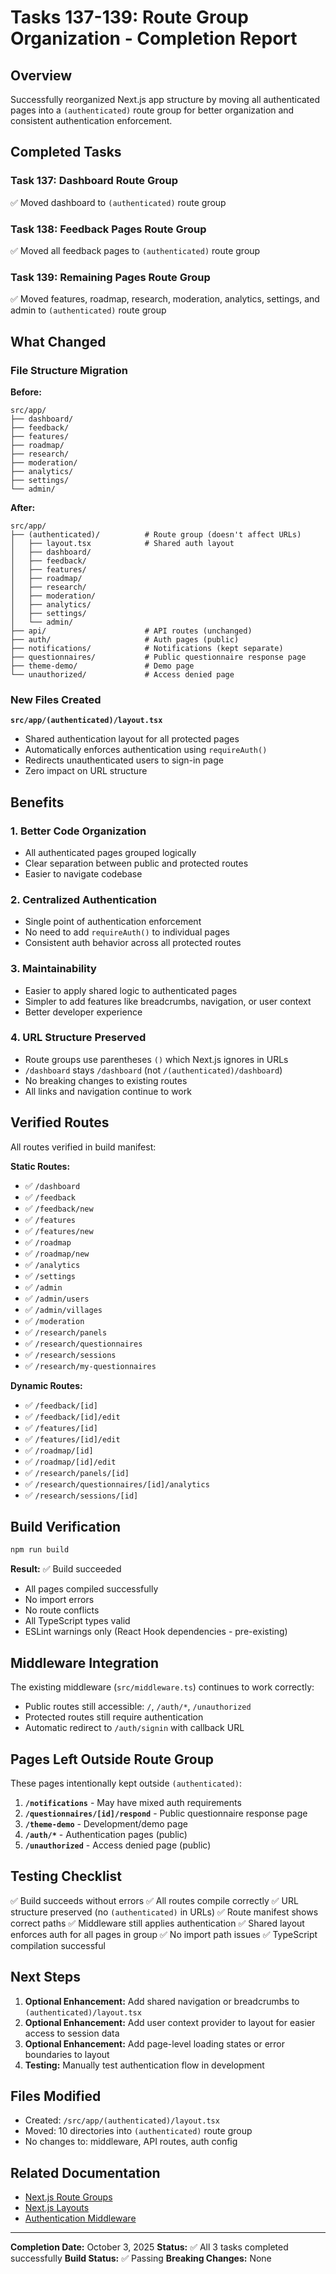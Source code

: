 # Tasks 137-139: Route Group Organization - Completion Report

## Overview
Successfully reorganized Next.js app structure by moving all authenticated pages into a `(authenticated)` route group for better organization and consistent authentication enforcement.

## Completed Tasks

### Task 137: Dashboard Route Group
✅ Moved dashboard to `(authenticated)` route group

### Task 138: Feedback Pages Route Group
✅ Moved all feedback pages to `(authenticated)` route group

### Task 139: Remaining Pages Route Group
✅ Moved features, roadmap, research, moderation, analytics, settings, and admin to `(authenticated)` route group

## What Changed

### File Structure Migration

**Before:**
```
src/app/
├── dashboard/
├── feedback/
├── features/
├── roadmap/
├── research/
├── moderation/
├── analytics/
├── settings/
└── admin/
```

**After:**
```
src/app/
├── (authenticated)/          # Route group (doesn't affect URLs)
│   ├── layout.tsx            # Shared auth layout
│   ├── dashboard/
│   ├── feedback/
│   ├── features/
│   ├── roadmap/
│   ├── research/
│   ├── moderation/
│   ├── analytics/
│   ├── settings/
│   └── admin/
├── api/                      # API routes (unchanged)
├── auth/                     # Auth pages (public)
├── notifications/            # Notifications (kept separate)
├── questionnaires/           # Public questionnaire response page
├── theme-demo/               # Demo page
└── unauthorized/             # Access denied page
```

### New Files Created

**`src/app/(authenticated)/layout.tsx`**
- Shared authentication layout for all protected pages
- Automatically enforces authentication using `requireAuth()`
- Redirects unauthenticated users to sign-in page
- Zero impact on URL structure

## Benefits

### 1. Better Code Organization
- All authenticated pages grouped logically
- Clear separation between public and protected routes
- Easier to navigate codebase

### 2. Centralized Authentication
- Single point of authentication enforcement
- No need to add `requireAuth()` to individual pages
- Consistent auth behavior across all protected routes

### 3. Maintainability
- Easier to apply shared logic to authenticated pages
- Simpler to add features like breadcrumbs, navigation, or user context
- Better developer experience

### 4. URL Structure Preserved
- Route groups use parentheses `()` which Next.js ignores in URLs
- `/dashboard` stays `/dashboard` (not `/(authenticated)/dashboard`)
- No breaking changes to existing routes
- All links and navigation continue to work

## Verified Routes

All routes verified in build manifest:

**Static Routes:**
- ✅ `/dashboard`
- ✅ `/feedback`
- ✅ `/feedback/new`
- ✅ `/features`
- ✅ `/features/new`
- ✅ `/roadmap`
- ✅ `/roadmap/new`
- ✅ `/analytics`
- ✅ `/settings`
- ✅ `/admin`
- ✅ `/admin/users`
- ✅ `/admin/villages`
- ✅ `/moderation`
- ✅ `/research/panels`
- ✅ `/research/questionnaires`
- ✅ `/research/sessions`
- ✅ `/research/my-questionnaires`

**Dynamic Routes:**
- ✅ `/feedback/[id]`
- ✅ `/feedback/[id]/edit`
- ✅ `/features/[id]`
- ✅ `/features/[id]/edit`
- ✅ `/roadmap/[id]`
- ✅ `/roadmap/[id]/edit`
- ✅ `/research/panels/[id]`
- ✅ `/research/questionnaires/[id]/analytics`
- ✅ `/research/sessions/[id]`

## Build Verification

```bash
npm run build
```

**Result:** ✅ Build succeeded
- All pages compiled successfully
- No import errors
- No route conflicts
- All TypeScript types valid
- ESLint warnings only (React Hook dependencies - pre-existing)

## Middleware Integration

The existing middleware (`src/middleware.ts`) continues to work correctly:
- Public routes still accessible: `/`, `/auth/*`, `/unauthorized`
- Protected routes still require authentication
- Automatic redirect to `/auth/signin` with callback URL

## Pages Left Outside Route Group

These pages intentionally kept outside `(authenticated)`:

1. **`/notifications`** - May have mixed auth requirements
2. **`/questionnaires/[id]/respond`** - Public questionnaire response page
3. **`/theme-demo`** - Development/demo page
4. **`/auth/*`** - Authentication pages (public)
5. **`/unauthorized`** - Access denied page (public)

## Testing Checklist

✅ Build succeeds without errors
✅ All routes compile correctly
✅ URL structure preserved (no `(authenticated)` in URLs)
✅ Route manifest shows correct paths
✅ Middleware still applies authentication
✅ Shared layout enforces auth for all pages in group
✅ No import path issues
✅ TypeScript compilation successful

## Next Steps

1. **Optional Enhancement:** Add shared navigation or breadcrumbs to `(authenticated)/layout.tsx`
2. **Optional Enhancement:** Add user context provider to layout for easier access to session data
3. **Optional Enhancement:** Add page-level loading states or error boundaries to layout
4. **Testing:** Manually test authentication flow in development

## Files Modified

- Created: `/src/app/(authenticated)/layout.tsx`
- Moved: 10 directories into `(authenticated)` route group
- No changes to: middleware, API routes, auth config

## Related Documentation

- [Next.js Route Groups](https://nextjs.org/docs/app/building-your-application/routing/route-groups)
- [Next.js Layouts](https://nextjs.org/docs/app/building-your-application/routing/pages-and-layouts#layouts)
- [Authentication Middleware](https://next-auth.js.org/configuration/nextjs#middleware)

---

**Completion Date:** October 3, 2025
**Status:** ✅ All 3 tasks completed successfully
**Build Status:** ✅ Passing
**Breaking Changes:** None
